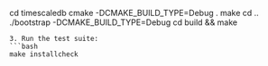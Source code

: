 cd timescaledb
   cmake -DCMAKE_BUILD_TYPE=Debug .
   make
   cd ..
   ./bootstrap -DCMAKE_BUILD_TYPE=Debug
   cd build && make
   ```
3. Run the test suite:
   ```bash
   make installcheck
